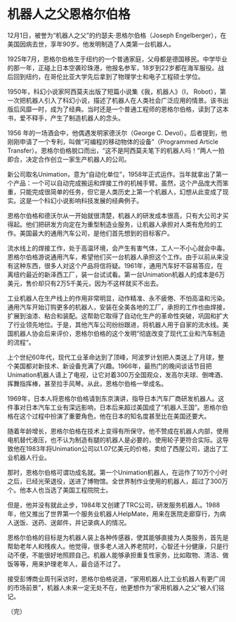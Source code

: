 # 机器人之父恩格尔伯格

12月1日，被誉为“机器人之父”的约瑟夫·恩格尔伯格（Joseph Engelberger），在美国因病去世，享年90岁。他发明制造了人类第一台机器人。

1925年7月，恩格尔伯格生于纽约的一个普通家庭，父母都是德国移民。中学毕业的那一年，正碰上日本空袭珍珠港，他报名参军，18岁到22岁都在海军服役。战后回到纽约，在哥伦比亚大学先后拿到了物理学士和电子工程硕士学位。

1950年，科幻小说家阿西莫夫出版了短篇小说集《我，机器人》（I， Robot），第一次把机器人引入了科幻小说，描述了机器人在人类社会广泛应用的情景。该书出版后风靡一时，成为了经典。当时还是一个普通工程师的恩格尔伯格，读到了这本书，爱不释手，产生了制造机器人的念头。

1956 年的一场酒会中，他偶遇发明家德沃尔（George C. Devol）。后者提到，他刚刚申请了一个专利，叫做“可编程的移动物体的设备”（Programmed Article Transfer）。恩格尔伯格脱口而出，“这不是阿西莫夫笔下的机器人吗！”两人一拍即合，决定合作创立一家生产机器人的公司。

新公司取名Unimation，意为“自动化单位”，1958年正式运作。当年就拿出了第一个产品：一个可以自动完成搬运和焊接工作的机械手臂。虽然，这个产品庞大而笨重，只能完成很简单的任务，但它是人类历史上第一个机器人，幻想从此变成了现实。这是一个科幻小说影响科技发展的经典例子。

恩格尔伯格和德沃尔从一开始就很清楚，机器人的研发成本很高，只有大公司才买得起。他们把研发方向定在为重型制造业服务，让机器人承担对人类有危险的工作。美国最大的通用汽车公司，是他们首先想到的目标客户。

流水线上的焊接工作，处于高温环境，会产生有害气体，工人一不小心就会中毒。恩格尔伯格游说通用汽车，希望他们买一台机器人承担这个工作。由于以前从来没有这种东西，很多人对这个产品将信将疑。1961年，通用汽车好不容易答应，在离纽约最近的新泽西工厂，装一台试试看。第一台Unimation机器人的成本是6万美元，售价却只有2万5千美元，因为不这样就买不出去。

工业机器人在生产线上的作用非常明显，动作精准、永不疲倦、不怕高温和污染。通用汽车开始订购更多的机器人，安装在全美各地的工厂，承担的工作也由焊接，扩展到油漆、粘合和装配。这帮助它取得了自动化生产的革命性突破，巩固和扩大了行业领先地位。于是，其他汽车公司纷纷跟进，将机器人用于自家的流水线。美国机器人协会后来评价，恩格尔伯格的这个发明“彻底改变了现代工业和汽车制造的流程“。

上个世纪60年代，现代工业革命达到了顶峰，阿波罗计划把人类送上了月球，整个美国都对新技术、新设备充满了兴趣。1966年，最热门的晚间谈话节目把Unimation机器人请上了电视，让它对着300万全国观众，发高尔夫球、倒啤酒、挥舞指挥棒，甚至拉手风琴。从此，恩格尔伯格一举成名。

1969年，日本人将恩格尔伯格请到东京演讲，指导日本汽车厂商研发机器人。这件事对日本汽车工业有深远影响，日本后来超过美国成了“机器人王国”。恩格尔伯格在这个过程中扮演了重要角色，他在日本的知名度甚至比在美国还要大。

随着年龄增长，恩格尔伯格在技术上变得有所保守。他不赞成在机器人内部，使用电机替代液压，也不认为制造有腿的机器人是必要的，使用轮子更符合实际。这导致他在1983年将Unimation公司以1.07亿美元的价格，卖给了西屋公司，退出了工业机器人行业。

那时，恩格尔伯格可谓功成名就。第一个Unimation机器人，在运作了10万个小时之后，已经光荣退役，送进了博物馆。全世界制作业使用的机器人，超过了300万个。他本人也当选了美国工程院院士。

但是，他并没有就此止步，1984年又创建了TRC公司，研发服务机器人。1988年，他又推出了世界第一个服务业机器人HelpMate，用来在医院走廊穿行，为病人送饭、送药、送邮件，并记录病人的情况。

恩格尔伯格的目标是为机器人装上各种传感器，使其能够直接为人类服务，首先是帮助老年人和残疾人。他觉得，很多老人进入养老院时，心智还十分健康，只是行动不便，不能很好地照顾自己。机器人能够承担重复性家务，比如取物、清洁、做饭等等，用来护理老年人，最合适不过了。

接受彭博商业周刊采访时，恩格尔伯格说道，“家用机器人比工业机器人有更广阔的市场前景”，机器人未来一定无处不在，他更想作为“家用机器人之父”被人们铭记。

（完）





